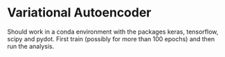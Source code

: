 # Variational Autoencoder

Should work in a conda environment with the packages keras, tensorflow, scipy and pydot.
First train (possibly for more than 100 epochs) and then run the analysis.
